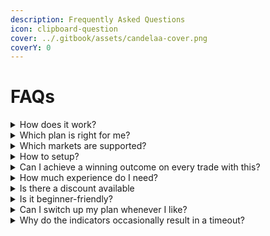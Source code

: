 ```yaml
---
description: Frequently Asked Questions
icon: clipboard-question
cover: ../.gitbook/assets/candelaa-cover.png
coverY: 0
---
```


# FAQs

<details>

<summary>How does it work?</summary>

After signing up for a plan, you'll be directed to a page where you can access your tools immediately. We'll also send you a link via email in case you need it later.

You'll be asked to connect your TradingView and Discord accounts, both of which are free platforms that our tools operate on.

We do not store your payment details; they are encrypted and securely processed through _Stripe_ for safe transactions on our site.

</details>

<details>

<summary>Which plan is right for me?</summary>

The **Glow Plan** is our most popular option, offering versatility for any trading style and providing access to the complete set of our _Smart Money Concepts™, Trend Toolkit™, Supply & Demand™, Killzones, Macros & Pivots™_ toolkits.

For traders who focus on essentials like support/resistance, trend lines, and patterns, the **Spark Plan** is an excellent choice. It’s ideal for those who want to streamline their analysis using just our _Smart Money Concepts™_ toolkit.

For data-driven traders, the **Radiant Plan** is the best option. It includes _Smart Money Concepts™, Trend Toolkit™, Supply & Demand™, Killzones, Macros & Pivots™, KMP Statistics_ toolkits and _MMXM Model, X Model, Unicorn Model, CRT Model_.

</details>

<details>

<summary>Which markets are supported?</summary>

Our indicators are compatible with all markets available on TradingView, including stocks, crypto, forex, and commodities, across all timeframes such as 1m, 5m, 15m, 1h, 4h, 1d, and more.

The toolkits offered in each plan are designed to support various trading styles, whether you’re into scalping, swing trading, or long-term investing, providing valuable technical insights for your strategy.

</details>

<details>

<summary>How to setup?</summary>

After signing up on our website and purchase a subscription in maximum `12h` the tool will be assigned to your provided Tradingview username.

To start using them, simply open a chart on TradingView.

Once your chart is open, click on "Indicators" (or type `/`) to access the indicator menu, then select "Invite-only Scripts." You’ll see the toolkit names listed there; click on any of them to add to your chart.

You don’t need to use all the toolkits at once. We recommend exploring our toolkits to find the features that best complement your trading style.

To quickly access our toolkits, simply add them to your favorites by clicking the star icon next to their names in the folder. You can then load the starred indicators directly from your Favorites tab while working on your charts.

</details>

<details>

<summary>Can I achieve a winning outcome on every trade with this?</summary>

Absolutely not. No indicator, algorithm, system, or strategy can guarantee a 100% accurate prediction of market movements.

While we offer a comprehensive range of indicators, both free and paid, our tools do not ensure profits if used without careful consideration.

We strongly advise against relying on any tool blindly. Trading is inherently risky, and past performance does not guarantee future outcomes.

</details>

<details>

<summary>How much experience do I need?</summary>

Candelaa’s tools and systems are crafted for users of all experience levels. Whether you're a novice just beginning your trading journey or a seasoned professional, you'll find our tools intuitive and straightforward.

Our user-friendly tools come with customizable features, allowing you to adapt them to your unique trading style. This flexibility ensures that you can fully leverage our powerful indicators and strategies, regardless of where you are in your trading journey.

Whether you want to learn and grow with our free educational resources or refine your strategies with our premium indicators, Candelaa has you covered. No extensive experience is required to get started—just a readiness to explore and utilize the tools we provide.

</details>

<details>

<summary>Is there a discount available</summary>

Yes, we periodically offer discounts and promotions. Be sure to subscribe to our newsletter or follow us on social media to stay updated on any current offers.

This is a fantastic opportunity to experience all the benefits of our services at a discounted rate.

</details>

<details>

<summary>Is it beginner-friendly?</summary>

Absolutely! Candelaa is designed to be user-friendly and accessible for traders of all levels, including beginners. Regardless of whether you opt for our monthly, quarterly, yearly, or Lifetime access plan, you'll receive top-notch resources and support to confidently start your trading journey.

Each plan includes access to our extensive library of tutorials, premium indicators, and a vibrant community of traders. You’ll benefit from 24/7 support, strategy discussions, and daily market analysis. As you gain more experience, you can continue using these resources without needing to switch plans—our tools and community will support you every step of the way.

For those aiming to elevate their trading skills, our **Lifetime** access plan provides the most comprehensive package, ensuring you have all the tools needed for long-term success in the markets.

No matter which plan you choose, Candelaa offers everything you need to succeed, whether you’re just starting or looking to refine your trading expertise.

</details>

<details>

<summary>Can I switch up my plan whenever I like?</summary>

Absolutely! You can easily upgrade, downgrade, or extend your plan anytime through our pricing page once you're logged in.

When upgrading, we'll convert the remaining time from your current plan into a pro-rated value for your new plan. If you're downgrading, your new plan will commence once your current plan expires. For extensions, you can extend your yearly subscription up to three times, often taking advantage of special sales and offers.

</details>

<details>

<summary>Why do the indicators occasionally result in a timeout?</summary>

You may experience timeouts with our indicators for a few reasons:

* **Too many indicators on your chart**: TradingView loads indicators sequentially from top to bottom. If you have more than 10 indicators, it can significantly slow down the loading process, causing delays or timeouts for others.
* **Excessive chart tabs open**: If you leave multiple charts open in your browser, especially on a laptop, this can cause performance issues. In such cases, refreshing the page is often necessary to resolve loading problems.

</details>
